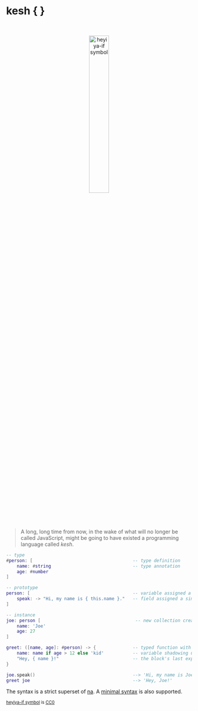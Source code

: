 # kesh { }

<p>&nbsp;</p>
<p align="center" width="100%"><img width="33%" alt="heyiya-if symbol" src="https://upload.wikimedia.org/wikipedia/commons/c/c2/Double_spirale.svg"></p>
<p>&nbsp;</p>

> A long, long time from now, in the wake of what will no longer be called JavaScript, might be going to have existed a programming language called _kesh_.


```lua
-- type
#person: [                                      -- type definition
    name: #string                               -- type annotation
    age: #number
]

-- prototype
person: [                                       -- variable assigned a collection
    speak: -> "Hi, my name is { this.name }."   -- field assigned a simple inline function
]

-- instance
joe: person [                                    -- new collection created from prototype
    name: 'Joe'
    age: 27
]

greet: ([name, age]: #person) -> {              -- typed function with argument unpacking
    name: name if age > 12 else 'kid'           -- variable shadowing using an if-else expression
    "Hey, { name }!"                            -- the block's last expression is returned
}

joe.speak()                                     --> 'Hi, my name is Joe.'
greet joe                                       --> 'Hey, Joe!'
```

The syntax is a strict superset of [na](https://github.com/kesh-lang/na). A [minimal syntax](./minimal-syntax.md) is also supported.


<sub>[heyiya-if symbol](https://commons.wikimedia.org/wiki/File:Double_spirale.svg) is [CC0](https://creativecommons.org/publicdomain/zero/1.0/)</sub>
